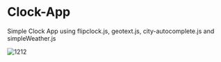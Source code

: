 # Clock-App
Simple Clock App using  flipclock.js, geotext.js, city-autocomplete.js and simpleWeather.js

![1212](https://cloud.githubusercontent.com/assets/8812357/22765985/21eebdba-ee41-11e6-8807-4cd047d52250.jpg)
